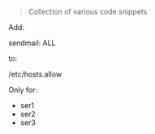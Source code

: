 > Collection of various code snippets

Add:

sendmail: ALL

to: 

/etc/hosts.allow

Only for:
- ser1
- ser2
- ser3

